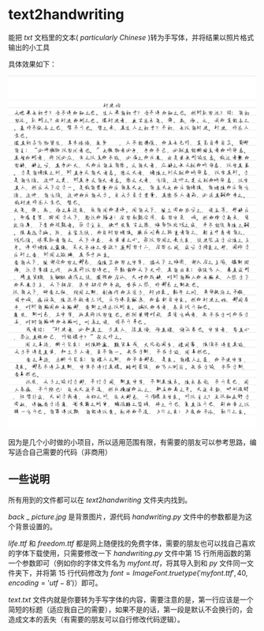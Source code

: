 # text2handwriting
能把 $txt$ 文档里的文本( $particularly$ $Chinese$ )转为手写体，并将结果以照片格式输出的小工具

具体效果如下：

![](example.jpg)

因为是几个小时做的小项目，所以适用范围有限，有需要的朋友可以参考思路，编写适合自己需要的代码（非商用）

## 一些说明

所有用到的文件都可以在 $text2handwriting$ 文件夹内找到。

 $back$ _ $picture.jpg$ 是背景图片，源代码 $handwriting.py$ 文件中的参数都是为这个背景设置的。

$life.ttf$ 和 $freedom.ttf$ 都是网上随便找的免费字体，需要的朋友也可以找自己喜欢的字体下载使用，只需要修改一下 $handwriting.py$ 文件中第 $15$ 行所用函数的第一个参数即可（例如你的字体文件名为 $myfont.ttf$，将其导入到和 $py$ 文件同一文件夹下，并将第 $15$ 行代码修改为 $font = ImageFont.truetype('myfont.ttf', 40, encoding='utf-8')$）即可。

$text.txt$ 文件内就是你要转为手写字体的内容，需要注意的是，第一行应该是一个简短的标题（适应我自己的需要），如果不是的话，第一段是默认不会换行的，会造成文本的丢失（有需要的朋友可以自行修改代码逻辑）。
